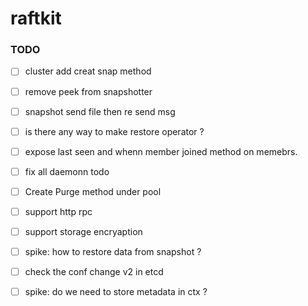 # raftkit

### TODO 
- [ ] cluster add creat snap method 
- [ ] remove peek from snapshotter 
- [ ] snapshot send file then re send msg
- [ ] is there any way to make restore operator ? 
- [ ] expose last seen and whenn member joined method on memebrs. 
- [ ] fix all daemonn todo 
- [ ] Create Purge method under pool 
- [ ] support http rpc 
- [ ] support storage encryaption 
- [ ] spike: how to restore data from snapshot ? 
- [ ] check the conf change v2 in etcd 
- [ ] spike: do we need to store metadata in ctx ? 


